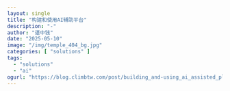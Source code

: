 ```yaml
---
layout: single
title: "构建和使用AI辅助平台"
description: "-"
author: "谌中钱"
date: "2025-05-10"
image: "/img/temple_404_bg.jpg"
categories: [ "solutions" ]
tags:
  - "solutions"
  - "ai"
ogurl: "https://blog.climbtw.com/post/building_and-using_ai_assisted_platforms"
---
```


<br />
<br />

<!-- @import "[TOC]" {cmd="toc" depthFrom=1 depthTo=6} -->

<!-- code_chunk_output -->



<!-- /code_chunk_output -->
